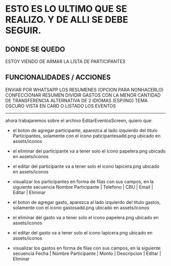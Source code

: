 # ESTO ES LO ULTIMO QUE SE REALIZO. Y DE ALLI SE DEBE SEGUIR.

## DONDE SE QUEDO
ESTOY VIENDO DE ARMAR LA LISTA DE PARTICIPANTES 

## FUNCIONALIDADES / ACCIONES
ENVIAR POR WHATSAPP LOS RESUMENES (OPCION PARA NONHACERLO)
CONFECCIONAR RESUMEN
DIVIDIR GASTOS CON LA MENOR CANTIDAD DE TRANSFERENCIA
ALTERNATIVA DE 2 IDIOMAS (ESP/ING)
TEMA OSCURO
VISTA EN CARD O LISTADO LOS EVENTOS


-------------------

ahora trabajaremos sobre el archivo EditarEventosScreen, quiero que:
- el boton de agregar participante, aparezca al lado izquierdo del titulo Participantes, solamente con el icono paticipantesadd.png ubicado en assets/iconos
- el eliminar del participante va a tener solo el icono papelera.png ubicado en assets/iconos
- el editar del participante va a tener solo el icono lapicera.png ubicado en assets/iconos
- visualizar los participantes en forma de filas con sus campos, en la siguiente secuencia
Nombre Participante | Telefono | CBU | Email | Editar | Eliminar

- el boton de agregar gasto, aparezca al lado izquierdo del titulo gastos, solamente con el icono gastosadd.png ubicado en assets/iconos
- el eliminar del gasto va a tener solo el icono papelera.png ubicado en assets/iconos
- el editar del gasto va a tener solo el icono lapicera.png ubicado en assets/iconos
- visualizar los gastos en forma de filas con sus campos, en la siguiente secuencia
Fecha | Nombre Participante | Monto | Descripcion | Editar | Eliminar